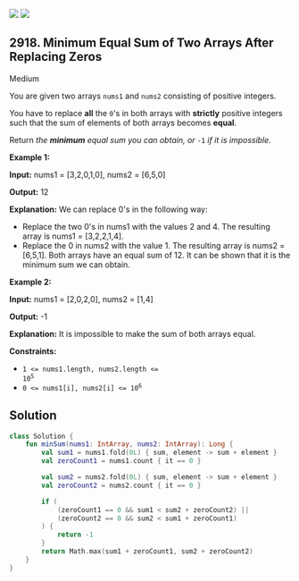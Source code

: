 [![](https://img.shields.io/github/stars/javadev/LeetCode-in-Kotlin?label=Stars&style=flat-square)](https://github.com/javadev/LeetCode-in-Kotlin)
[![](https://img.shields.io/github/forks/javadev/LeetCode-in-Kotlin?label=Fork%20me%20on%20GitHub%20&style=flat-square)](https://github.com/javadev/LeetCode-in-Kotlin/fork)

## 2918\. Minimum Equal Sum of Two Arrays After Replacing Zeros

Medium

You are given two arrays `nums1` and `nums2` consisting of positive integers.

You have to replace **all** the `0`'s in both arrays with **strictly** positive integers such that the sum of elements of both arrays becomes **equal**.

Return _the **minimum** equal sum you can obtain, or_ `-1` _if it is impossible_.

**Example 1:**

**Input:** nums1 = [3,2,0,1,0], nums2 = [6,5,0]

**Output:** 12

**Explanation:** We can replace 0's in the following way: 
- Replace the two 0's in nums1 with the values 2 and 4. The resulting array is nums1 = [3,2,2,1,4]. 
- Replace the 0 in nums2 with the value 1. The resulting array is nums2 = [6,5,1]. Both arrays have an equal sum of 12. It can be shown that it is the minimum sum we can obtain.

**Example 2:**

**Input:** nums1 = [2,0,2,0], nums2 = [1,4]

**Output:** -1

**Explanation:** It is impossible to make the sum of both arrays equal.

**Constraints:**

*   <code>1 <= nums1.length, nums2.length <= 10<sup>5</sup></code>
*   <code>0 <= nums1[i], nums2[i] <= 10<sup>6</sup></code>

## Solution

```kotlin
class Solution {
    fun minSum(nums1: IntArray, nums2: IntArray): Long {
        val sum1 = nums1.fold(0L) { sum, element -> sum + element }
        val zeroCount1 = nums1.count { it == 0 }

        val sum2 = nums2.fold(0L) { sum, element -> sum + element }
        val zeroCount2 = nums2.count { it == 0 }

        if (
            (zeroCount1 == 0 && sum1 < sum2 + zeroCount2) ||
            (zeroCount2 == 0 && sum2 < sum1 + zeroCount1)
        ) {
            return -1
        }
        return Math.max(sum1 + zeroCount1, sum2 + zeroCount2)
    }
}
```
